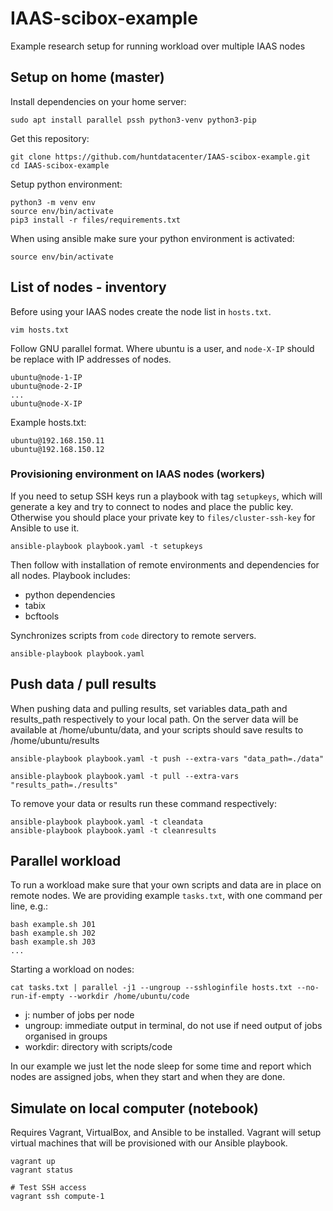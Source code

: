 # IAAS-scibox-example

Example research setup for running workload over multiple IAAS nodes

## Setup on home (master)

Install dependencies on your home server:

```
sudo apt install parallel pssh python3-venv python3-pip
```

Get this repository:
```
git clone https://github.com/huntdatacenter/IAAS-scibox-example.git
cd IAAS-scibox-example
```

Setup python environment:
```
python3 -m venv env
source env/bin/activate
pip3 install -r files/requirements.txt
```

When using ansible make sure your python environment is activated:
```
source env/bin/activate
```

## List of nodes - inventory

Before using your IAAS nodes create the node list in `hosts.txt`.
```
vim hosts.txt
```

Follow GNU parallel format. Where ubuntu is a user, and `node-X-IP` should be replace with IP addresses of nodes.
```
ubuntu@node-1-IP
ubuntu@node-2-IP
...
ubuntu@node-X-IP
```

Example hosts.txt:
```
ubuntu@192.168.150.11
ubuntu@192.168.150.12
```

### Provisioning environment on IAAS nodes (workers)

If you need to setup SSH keys run a playbook with tag `setupkeys`, which will generate a key
and try to connect to nodes and place the public key. Otherwise you should place your private
key to `files/cluster-ssh-key` for Ansible to use it.

```
ansible-playbook playbook.yaml -t setupkeys
```

Then follow with installation of remote environments and dependencies for all nodes.
Playbook includes:
- python dependencies
- tabix
- bcftools

Synchronizes scripts from `code` directory to remote servers.

```
ansible-playbook playbook.yaml
```

## Push data / pull results

When pushing data and pulling results, set variables data_path and results_path respectively
to your local path. On the server data will be available at /home/ubuntu/data,
and your scripts should save results to /home/ubuntu/results

```
ansible-playbook playbook.yaml -t push --extra-vars "data_path=./data"

ansible-playbook playbook.yaml -t pull --extra-vars "results_path=./results"
```

To remove your data or results run these command respectively:
```
ansible-playbook playbook.yaml -t cleandata
ansible-playbook playbook.yaml -t cleanresults
```


## Parallel workload

To run a workload make sure that your own scripts and data are in place on remote nodes.
We are providing example `tasks.txt`, with one command per line, e.g.:

```
bash example.sh J01
bash example.sh J02
bash example.sh J03
...
```

Starting a workload on nodes:

```
cat tasks.txt | parallel -j1 --ungroup --sshloginfile hosts.txt --no-run-if-empty --workdir /home/ubuntu/code
```

- j: number of jobs per node
- ungroup: immediate output in terminal, do not use if need output of jobs organised in groups
- workdir: directory with scripts/code

In our example we just let the node sleep for some time and report which nodes are assigned jobs,
when they start and when they are done.

## Simulate on local computer (notebook)

Requires Vagrant, VirtualBox, and Ansible to be installed. Vagrant will setup virtual
machines that will be provisioned with our Ansible playbook.

```
vagrant up
vagrant status

# Test SSH access
vagrant ssh compute-1
```
